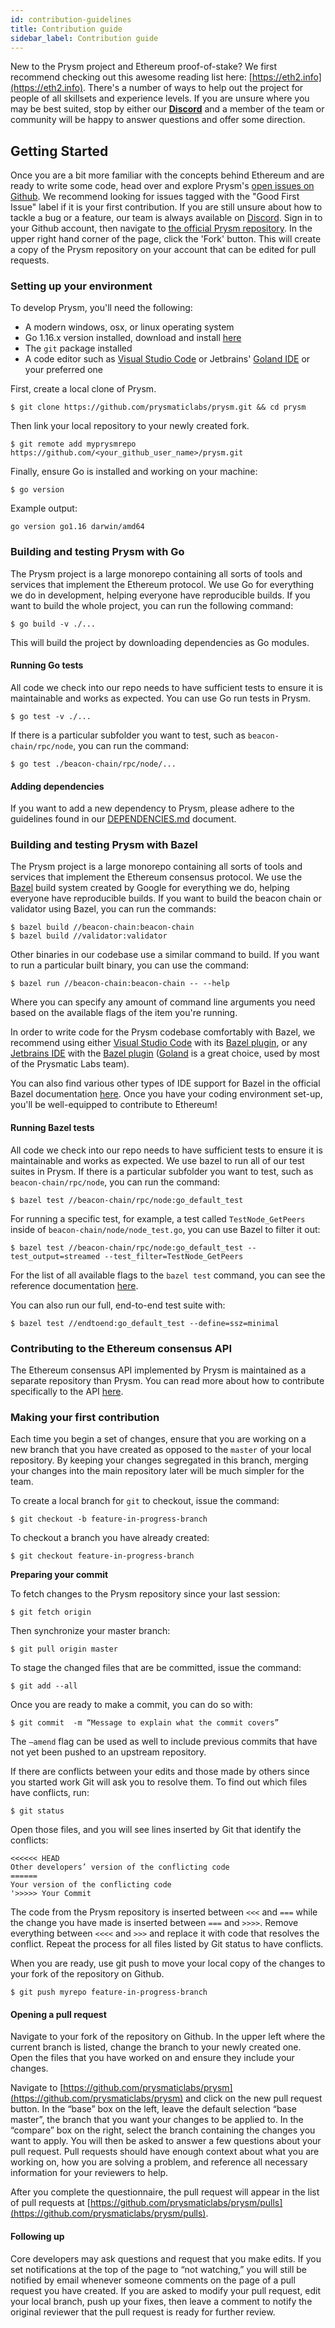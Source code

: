 ```yaml
---
id: contribution-guidelines
title: Contribution guide
sidebar_label: Contribution guide
---
```


New to the Prysm project and Ethereum proof-of-stake? We first recommend checking out this awesome reading list here: [https://eth2.info](https://eth2.info). There's a number of ways to help out the project for people of all skillsets and experience levels. If you are unsure where you may be best suited, stop by either our [**Discord**](https://discord.gg/prysmaticlabs) and a member of the team or community will be happy to answer questions and offer some direction.

## Getting Started

Once you are a bit more familiar with the concepts behind Ethereum and are ready to write some code, head over and explore Prysm's [open issues on Github](https://github.com/prysmaticlabs/prysm/issues). We recommend looking for issues tagged with the "Good First Issue" label if it is your first contribution. If you are still unsure about how to tackle a bug or a feature, our team is always available on [Discord](https://discord.gg/KSA7rPr). Sign in to your Github account, then navigate to [the official Prysm repository](https://github.com/prysmaticlabs/prysm/). In the upper right hand corner of the page, click the 'Fork' button. This will create a copy of the Prysm repository on your account that can be edited for pull requests.

### Setting up your environment

To develop Prysm, you'll need the following:

- A modern windows, osx, or linux operating system
- Go 1.16.x version installed, download and install [here](https://golang.org/dl/)
- The `git` package installed
- A code editor such as [Visual Studio Code](https://code.visualstudio.com/download) or Jetbrains' [Goland IDE](https://www.jetbrains.com/go/) or your preferred one

First, create a local clone of Prysm.

```text
$ git clone https://github.com/prysmaticlabs/prysm.git && cd prysm
```

Then link your local repository to your newly created fork.

```text
$ git remote add myprysmrepo https://github.com/<your_github_user_name>/prysm.git
```

Finally, ensure Go is installed and working on your machine:

```text
$ go version
```

Example output:
```text
go version go1.16 darwin/amd64
```

### Building and testing Prysm with Go

The Prysm project is a large monorepo containing all sorts of tools and services that implement the Ethereum protocol. We use Go for everything we do in development, helping everyone have reproducible builds. If you want to build the whole project, you can run the following command:

```text
$ go build -v ./...
```

This will build the project by downloading dependencies as Go modules.

#### Running Go tests

All code we check into our repo needs to have sufficient tests to ensure it is maintainable and works as expected. You can use Go run tests in Prysm. 

```text
$ go test -v ./...
```

If there is a particular subfolder you want to test, such as `beacon-chain/rpc/node`, you can run the command:

```text
$ go test ./beacon-chain/rpc/node/...
```

#### Adding dependencies

If you want to add a new dependency to Prysm, please adhere to the guidelines found in our [DEPENDENCIES.md](https://github.com/prysmaticlabs/prysm/blob/master/DEPENDENCIES.md) document.

### Building and testing Prysm with Bazel

The Prysm project is a large monorepo containing all sorts of tools and services that implement the Ethereum consensus protocol. We use the [Bazel](https://bazel.build) build system created by Google for everything we do, helping everyone have reproducible builds. If you want to build the beacon chain or validator using Bazel, you can run the commands:

```text
$ bazel build //beacon-chain:beacon-chain
$ bazel build //validator:validator
```

Other binaries in our codebase use a similar command to build. If you want to run a particular built binary, you can use the command:

```
$ bazel run //beacon-chain:beacon-chain -- --help
```

Where you can specify any amount of command line arguments you need based on the available flags of the item you're running.

In order to write code for the Prysm codebase comfortably with Bazel, we recommend using either [Visual Studio Code](https://code.visualstudio.com/download) with its [Bazel plugin](https://marketplace.visualstudio.com/items?itemName=BazelBuild.vscode-bazel), or any [Jetbrains IDE](https://www.jetbrains.com/) with the [Bazel plugin](https://plugins.jetbrains.com/plugin/8609-bazel) ([Goland](https://www.jetbrains.com/go/) is a great choice, used by most of the Prysmatic Labs team). 

You can also find various other types of IDE support for Bazel in the official Bazel documentation [here](https://docs.bazel.build/versions/master/ide.html). Once you have your coding environment set-up, you'll be well-equipped to contribute to Ethereum!

#### Running Bazel tests

All code we check into our repo needs to have sufficient tests to ensure it is maintainable and works as expected. We use bazel to run all of our test suites in Prysm. If there is a particular subfolder you want to test, such as `beacon-chain/rpc/node`, you can run the command:

```text
$ bazel test //beacon-chain/rpc/node:go_default_test
```

For running a specific test, for example, a test called `TestNode_GetPeers` inside of `beacon-chain/node/node_test.go`, you can use Bazel to filter it out:

```text
$ bazel test //beacon-chain/rpc/node:go_default_test --test_output=streamed --test_filter=TestNode_GetPeers
```

For the list of all available flags to the `bazel test` command, you can see the reference documentation [here](https://docs.bazel.build/versions/master/command-line-reference.html#test).

You can also run our full, end-to-end test suite with:

```text
$ bazel test //endtoend:go_default_test --define=ssz=minimal
```

### Contributing to the Ethereum consensus API

The Ethereum consensus API implemented by Prysm is maintained as a separate repository than Prysm. You can read more about how to contribute specifically to the API [here](/docs/how-prysm-works/prysm-public-api#contributing).

### Making your first contribution

Each time you begin a set of changes, ensure that you are working on a new branch that you have created as opposed to the `master` of your local repository. By keeping your changes segregated in this branch, merging your changes into the main repository later will be much simpler for the team.

To create a local branch for `git` to checkout, issue the command:

```text
$ git checkout -b feature-in-progress-branch
```

To checkout a branch you have already created:

```text
$ git checkout feature-in-progress-branch
```

**Preparing your commit**

To fetch changes to the Prysm repository since your last session:

```text
$ git fetch origin
```

Then synchronize your master branch:

```text
$ git pull origin master
```

To stage the changed files that are be committed, issue the command:

```text
$ git add --all
```

Once you are ready to make a commit, you can do so with:

```text
$ git commit  -m “Message to explain what the commit covers”
```

The `–amend` flag can be used as well to include previous commits that have not yet been pushed to an upstream repository.

If there are conflicts between your edits and those made by others since you started work Git will ask you to resolve them. To find out which files have conflicts, run:

```text
$ git status
```

Open those files, and you will see lines inserted by Git that identify the conflicts:

```text
<<<<<< HEAD
Other developers’ version of the conflicting code
======
Your version of the conflicting code
'>>>>> Your Commit
```

The code from the Prysm repository is inserted between `<<<` and `===` while the change you have made is inserted between `===` and `>>>>`. Remove everything between `<<<<` and `>>>` and replace it with code that resolves the conflict. Repeat the process for all files listed by Git status to have conflicts.

When you are ready, use git push to move your local copy of the changes to your fork of the repository on Github.

```text
$ git push myrepo feature-in-progress-branch
```

#### Opening a pull request

Navigate to your fork of the repository on Github. In the upper left where the current branch is listed, change the branch to your newly created one. Open the files that you have worked on and ensure they include your changes.

Navigate to [https://github.com/prysmaticlabs/prysm](https://github.com/prysmaticlabs/prysm) and click on the new pull request button. In the “base” box on the left, leave the default selection “base master”, the branch that you want your changes to be applied to. In the “compare” box on the right, select the branch containing the changes you want to apply. You will then be asked to answer a few questions about your pull request. Pull requests should have enough context about what you are working on, how you are solving a problem, and reference all necessary information for your reviewers to help.

After you complete the questionnaire, the pull request will appear in the list of pull requests at [https://github.com/prysmaticlabs/prysm/pulls](https://github.com/prysmaticlabs/prysm/pulls).

#### Following up

Core developers may ask questions and request that you make edits. If you set notifications at the top of the page to “not watching,” you will still be notified by email whenever someone comments on the page of a pull request you have created. If you are asked to modify your pull request, edit your local branch, push up your fixes, then leave a comment to notify the original reviewer that the pull request is ready for further review.
